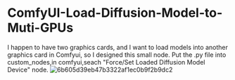 # ComfyUI-Load-Diffusion-Model-to-Muti-GPUs
I happen to have two graphics cards, and I want to load models into another graphics card in Comfyui, so I designed this small node.
Put the .py file into custom_nodes,in comfyui,seach "Force/Set Loaded Diffusion Model Device" node.
![6b605d39eb47b3322af1ec0b9f2b9dc2](https://github.com/user-attachments/assets/d3d8a906-8aca-4316-ac5b-0f8bee846028)
